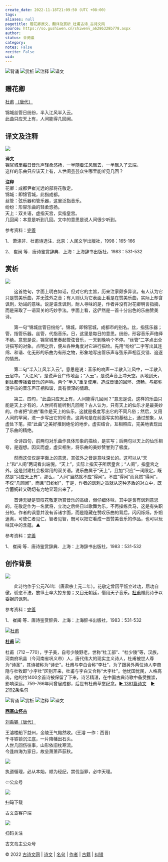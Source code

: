 ```yaml
---
create_date: 2022-11-18T21:09:50 (UTC +08:00)
tags: 
aliases: null
pagetitle: 赠花卿原文、翻译及赏析_杜甫古诗_古诗文网
source: https://so.gushiwen.cn/shiwenv_a6286328b778.aspx
author: 
status: 未阅读
category: 
notes: False
recite: False
uid: 
---
```


![背诵](https://song.gushiwen.cn/siteimg/bei-pic.png) ![赏析](https://song.gushiwen.cn/siteimg/shang-pic.png) ![注释](https://song.gushiwen.cn/siteimg/zhu-pic.png) ![译文](https://song.gushiwen.cn/siteimg/yi-pic.png)

## 赠花卿

[杜甫](https://so.gushiwen.cn/authorv_515ea88d1858.aspx) [〔唐代〕](https://so.gushiwen.cn/shiwens/default.aspx?cstr=%e5%94%90%e4%bb%a3)

锦城丝管日纷纷，半入江风半入云。  
此曲只应天上有，人间能得几回闻。

## 译文及注释

![](https://song.gushiwen.cn/siteimg/speak-er.png)

**译文**  
锦官城里每日音乐声轻柔悠扬，一半随着江风飘去，一半飘入了云端。  
这样的乐曲只应该天上有，人世间芸芸众生哪里能听见几回？

**注释**  
花卿：成都尹崔光远的部将花敬定。  
锦城：即锦官城，此指成都。  
丝管：弦乐器和管乐器，这里泛指音乐。  
纷纷：形容乐曲的轻柔悠扬。  
天上：双关语，虚指天宫，实指皇宫。  
几回闻：本意是听到几回。文中的意思是说人间很少听到。

参考资料：[完善](https://so.gushiwen.cn/jiucuo.aspx?u=%e7%bf%bb%e8%af%911979%e3%80%8a%e8%af%91%e6%96%87%e5%8f%8a%e6%b3%a8%e9%87%8a%e3%80%8b)

1、 萧涤非．杜甫诗选注．北京：人民文学出版社，1998：165-166

2、 崔闽 等．唐诗鉴赏辞典．上海：上海辞书出版社，1983：531-532

## 赏析

![](https://song.gushiwen.cn/siteimg/speak-er.png)

　　这首绝句，字面上明白如话，但对它的主旨，历来注家颇多异议。有人认为它只是赞美乐曲，并无弦外之音；有人则认为它表面上看是在赞美乐曲，实际上却含讽刺，劝诫的意味。说是语含讽刺，耐人寻味的是，作者并没有对花卿明言指摘，而是采取了一语双关的巧妙手法。字面上看，这俨然是一首十分出色的乐曲赞美诗。

　　第一句“锦城丝管日纷纷”。锦城，即锦官城，成都市的别名。丝，指弦乐器；管，指管乐器。丝管，代指音乐。日，这里是每日的意思。纷纷，形容音乐声络绎不绝。意思是说，锦官城里奏起管弦音乐，一天到晚响个不停。“丝管”二字点出全诗描写的对象。点明之后，便从各种角度对它进行描绘。先用“纷纷”二字写出其连绵、和谐、化无形的乐曲为有形之物，形象地写出管乐声与弦乐声相互交错、追逐的情景。

　　第二句“半入江风半入云”。意思是说：音乐的响声一半散入江风中，一半散入云层中。“入江风”，是说声音广传地面；“入云”，是说声音上冲天空。从地到天，到处都传播着音乐的声响。两个“半入”重复使用，造成音律的回环、流畅，与那弥漫宇宙的音乐声正相和谐，具有很深的情趣。

　　第三、四句，“此曲只应天上有，人间能得几回闻？”意思是说，这样的乐曲只能是天上才有的，人世间有能听到几回呢？古人认为，只有天上的仙乐才是最美妙的。作者把“此曲”看作是天上的仙乐，这就是极度写出它的不同凡俗；然后，又用人间的罕闻，进一步写出它的珍贵。这两句是在前面写实的基础上，通过想象，从虚处下笔，把“此曲”之美好推到绝伦的地步。虚实结合，互相照应，完美地表现出了乐曲的精绝。

　　全诗四句，前两句对乐曲作具体形象的描绘，是实写；后两句以天上的仙乐相夸，是遐想。因实而虚，虚实相生，将乐曲的美妙赞誉到了极度。

　　然而这仅仅是字面上的意思，其弦外之音是意味深长的。这可以从“天上”和“人间”两词看出端倪。“天上”，实际上指天子所居皇宫；“人间”，指皇宫之外。这是封建社会极常用的双关语。说乐曲属于“天上”，且加“只应”一词限定，既然是“只应天上有”，那么，“人间”当然就不应“得闻”。不应“得闻”而竟然“得闻”，不仅“几回闻”，而且“日纷纷”，于是，作者的讽刺之旨就从这种矛盾的对立中，既含蓄婉转又确切有力地显现出来了。

　　首诗无疑是赞叹花敬定所赏音乐的高级，但仔细体味，其中是含有讽刺意思的。花敬定作为一名武将，立功之后终日以歌舞为乐，不再操练兵马，这是有失职分的。作者的讽意并没有诉诸字面，而是隐藏在赞叹乐曲的背后，闪闪烁烁，扑朔迷离，可使仁者见仁，智者见智，既可以把它看成一首赞美音乐的作品，也可以玩味其中的含蕴。▲

参考资料：[完善](https://so.gushiwen.cn/jiucuo.aspx?u=%e8%b5%8f%e6%9e%902942%e3%80%8a%e8%b5%8f%e6%9e%90%e3%80%8b)

1、 崔闽 等．唐诗鉴赏辞典．上海：上海辞书出版社，1983：531-532

## 创作背景

![](https://song.gushiwen.cn/siteimg/speak-er.png)

　　此诗约作于公元761年（唐肃宗上元二年）。花敬定曾因平叛立过功，居功自傲，骄恣不法，放纵士卒大掠东蜀；又目无朝廷，僭用天子音乐。[杜甫](https://so.gushiwen.cn/authorv_515ea88d1858.aspx)赠此诗予以委婉的讽刺。

参考资料：[完善](https://so.gushiwen.cn/jiucuo.aspx?u=%e8%b5%8f%e6%9e%902943%e3%80%8a%e5%88%9b%e4%bd%9c%e8%83%8c%e6%99%af%e3%80%8b)

1、 崔闽 等．唐诗鉴赏辞典．上海：上海辞书出版社，1983：531-532

[![杜甫](https://song.gushiwen.cn/authorImg/dufu.jpg)](https://so.gushiwen.cn/authorv_515ea88d1858.aspx)

[**杜甫**](https://so.gushiwen.cn/authorv_515ea88d1858.aspx) ![](https://song.gushiwen.cn/siteimg/speak-er.png)

杜甫（712－770），字子美，自号少陵野老，世称“杜工部”、“杜少陵”等，汉族，河南府巩县（今河南省巩义市）人，唐代伟大的现实主义诗人，杜甫被世人尊为“诗圣”，其诗被称为“诗史”。杜甫与李白合称“李杜”，为了跟另外两位诗人李商隐与杜牧即“小李杜”区别开来，杜甫与李白又合称“大李杜”。他忧国忧民，人格高尚，他的约1400余首诗被保留了下来，诗艺精湛，在中国古典诗歌中备受推崇，影响深远。759-766年间曾居成都，后世有杜甫草堂纪念。[► 1381篇诗文](https://so.gushiwen.cn/shiwens/default.aspx?astr=%e6%9d%9c%e7%94%ab)　[► 2192条名句](https://so.gushiwen.cn/mingjus/default.aspx?astr=%e6%9d%9c%e7%94%ab)

![背诵](https://song.gushiwen.cn/siteimg/bei-pic.png) ![赏析](https://song.gushiwen.cn/siteimg/shang-pic.png) ![注释](https://song.gushiwen.cn/siteimg/zhu-pic.png) ![译文](https://song.gushiwen.cn/siteimg/yi-pic.png)

[**西塞山怀古**](https://so.gushiwen.cn/shiwenv_1abc932ae63c.aspx)

[刘禹锡](https://so.gushiwen.cn/authorv.aspx?name=%e5%88%98%e7%a6%b9%e9%94%a1)[〔唐代〕](https://so.gushiwen.cn/shiwens/default.aspx?cstr=%e5%94%90%e4%bb%a3)

王濬楼船下益州，金陵王气黯然收。(王濬 一作：西晋)  
千寻铁锁沉江底，一片降幡出石头。  
人世几回伤往事，山形依旧枕寒流。  
今逢四海为家日，故垒萧萧芦荻秋。

![](https://song.gushiwen.cn/siteimg/app/erma_guwendao.png)

执道循理，必从本始，顺为经纪，禁伐当罪，必中天理。

⇦公众号

![](https://song.gushiwen.cn/siteimg/app/appdownGwd2021.png)

扫码下载

古文岛客户端

![](https://song.gushiwen.cn/siteimg/app/erma_guwendao.png)

扫码关注

古文岛主公众号

© 2022 [古诗文网](https://www.gushiwen.cn/) | [诗文](https://so.gushiwen.cn/shiwens/) | [名句](https://so.gushiwen.cn/mingjus/) | [作者](https://so.gushiwen.cn/authors/) | [古籍](https://so.gushiwen.cn/guwen/) | [纠错](https://so.gushiwen.cn/jiucuo.aspx?u=)
